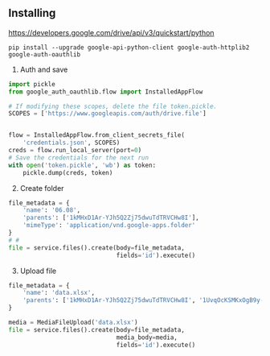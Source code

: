 Installing
---

https://developers.google.com/drive/api/v3/quickstart/python

`pip install --upgrade google-api-python-client google-auth-httplib2 google-auth-oauthlib`

1. Auth and save 

```python
import pickle
from google_auth_oauthlib.flow import InstalledAppFlow

# If modifying these scopes, delete the file token.pickle.
SCOPES = ['https://www.googleapis.com/auth/drive.file']


flow = InstalledAppFlow.from_client_secrets_file(
    'credentials.json', SCOPES)
creds = flow.run_local_server(port=0)
# Save the credentials for the next run
with open('token.pickle', 'wb') as token:
    pickle.dump(creds, token)

```

2. Create folder
```python
file_metadata = {
    'name': '06.08',
    'parents': ['1kMHxD1Ar-YJh5Q2Zj75dwuTdTRVCHw8I'],
    'mimeType': 'application/vnd.google-apps.folder'
}
# #
file = service.files().create(body=file_metadata,
                              fields='id').execute()
```

3. Upload file
```python
file_metadata = {
    'name': 'data.xlsx',
    'parents': ['1kMHxD1Ar-YJh5Q2Zj75dwuTdTRVCHw8I', '1UvqOcKSMKxOgB9y-gxPgjsM94tZUOPPg'],
}

media = MediaFileUpload('data.xlsx')
file = service.files().create(body=file_metadata,
                              media_body=media,
                              fields='id').execute()
```
